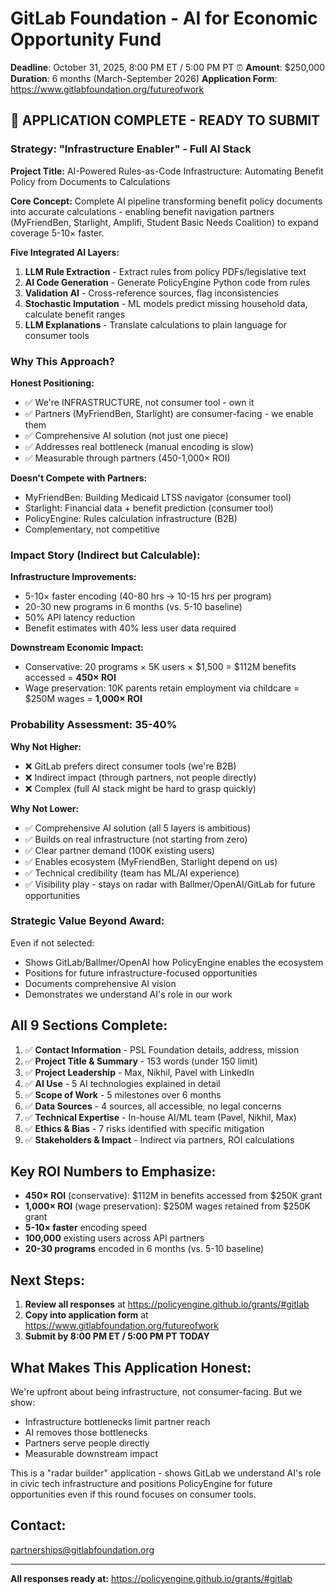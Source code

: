 # GitLab Foundation - AI for Economic Opportunity Fund

**Deadline**: October 31, 2025, 8:00 PM ET / 5:00 PM PT ⏰
**Amount**: $250,000
**Duration**: 6 months (March-September 2026)
**Application Form**: https://www.gitlabfoundation.org/futureofwork

## 🎯 APPLICATION COMPLETE - READY TO SUBMIT

### Strategy: "Infrastructure Enabler" - Full AI Stack

**Project Title:**
AI-Powered Rules-as-Code Infrastructure: Automating Benefit Policy from Documents to Calculations

**Core Concept:**
Complete AI pipeline transforming benefit policy documents into accurate calculations - enabling benefit navigation partners (MyFriendBen, Starlight, Amplifi, Student Basic Needs Coalition) to expand coverage 5-10× faster.

**Five Integrated AI Layers:**
1. **LLM Rule Extraction** - Extract rules from policy PDFs/legislative text
2. **AI Code Generation** - Generate PolicyEngine Python code from rules
3. **Validation AI** - Cross-reference sources, flag inconsistencies
4. **Stochastic Imputation** - ML models predict missing household data, calculate benefit ranges
5. **LLM Explanations** - Translate calculations to plain language for consumer tools

### Why This Approach?

**Honest Positioning:**
- ✅ We're INFRASTRUCTURE, not consumer tool - own it
- ✅ Partners (MyFriendBen, Starlight) are consumer-facing - we enable them
- ✅ Comprehensive AI solution (not just one piece)
- ✅ Addresses real bottleneck (manual encoding is slow)
- ✅ Measurable through partners (450-1,000× ROI)

**Doesn't Compete with Partners:**
- MyFriendBen: Building Medicaid LTSS navigator (consumer tool)
- Starlight: Financial data + benefit prediction (consumer tool)
- PolicyEngine: Rules calculation infrastructure (B2B)
- Complementary, not competitive

### Impact Story (Indirect but Calculable):

**Infrastructure Improvements:**
- 5-10× faster encoding (40-80 hrs → 10-15 hrs per program)
- 20-30 new programs in 6 months (vs. 5-10 baseline)
- 50% API latency reduction
- Benefit estimates with 40% less user data required

**Downstream Economic Impact:**
- Conservative: 20 programs × 5K users × $1,500 = $112M benefits accessed = **450× ROI**
- Wage preservation: 10K parents retain employment via childcare = $250M wages = **1,000× ROI**

### Probability Assessment: 35-40%

**Why Not Higher:**
- ❌ GitLab prefers direct consumer tools (we're B2B)
- ❌ Indirect impact (through partners, not people directly)
- ❌ Complex (full AI stack might be hard to grasp quickly)

**Why Not Lower:**
- ✅ Comprehensive AI solution (all 5 layers is ambitious)
- ✅ Builds on real infrastructure (not starting from zero)
- ✅ Clear partner demand (100K existing users)
- ✅ Enables ecosystem (MyFriendBen, Starlight depend on us)
- ✅ Technical credibility (team has ML/AI experience)
- ✅ Visibility play - stays on radar with Ballmer/OpenAI/GitLab for future opportunities

### Strategic Value Beyond Award:

Even if not selected:
- Shows GitLab/Ballmer/OpenAI how PolicyEngine enables the ecosystem
- Positions for future infrastructure-focused opportunities
- Documents comprehensive AI vision
- Demonstrates we understand AI's role in our work

## All 9 Sections Complete:

1. ✅ **Contact Information** - PSL Foundation details, address, mission
2. ✅ **Project Title & Summary** - 153 words (under 150 limit)
3. ✅ **Project Leadership** - Max, Nikhil, Pavel with LinkedIn
4. ✅ **AI Use** - 5 AI technologies explained in detail
5. ✅ **Scope of Work** - 5 milestones over 6 months
6. ✅ **Data Sources** - 4 sources, all accessible, no legal concerns
7. ✅ **Technical Expertise** - In-house AI/ML team (Pavel, Nikhil, Max)
8. ✅ **Ethics & Bias** - 7 risks identified with specific mitigation
9. ✅ **Stakeholders & Impact** - Indirect via partners, ROI calculations

## Key ROI Numbers to Emphasize:

- **450× ROI** (conservative): $112M in benefits accessed from $250K grant
- **1,000× ROI** (wage preservation): $250M wages retained from $250K grant
- **5-10× faster** encoding speed
- **100,000** existing users across API partners
- **20-30 programs** encoded in 6 months (vs. 5-10 baseline)

## Next Steps:

1. **Review all responses** at https://policyengine.github.io/grants/#gitlab
2. **Copy into application form** at https://www.gitlabfoundation.org/futureofwork
3. **Submit by 8:00 PM ET / 5:00 PM PT TODAY**

## What Makes This Application Honest:

We're upfront about being infrastructure, not consumer-facing. But we show:
- Infrastructure bottlenecks limit partner reach
- AI removes those bottlenecks
- Partners serve people directly
- Measurable downstream impact

This is a "radar builder" application - shows GitLab we understand AI's role in civic tech infrastructure and positions PolicyEngine for future opportunities even if this round focuses on consumer tools.

## Contact:

partnerships@gitlabfoundation.org

---

**All responses ready at:** https://policyengine.github.io/grants/#gitlab
